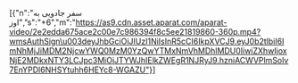 [{"n":"سفر جادویی به اوز","s":"+6","m":"https://as9.cdn.asset.aparat.com/aparat-video/2e2edda675ace2c00e7c986394f8c5ee21819860-360p.mp4?wmsAuthSign\u003deyJhbGciOiJIUzI1NiIsInR5cCI6IkpXVCJ9.eyJ0b2tlbiI6ImNhMjJiMDM2NjcwYWQ0MzM0YzQwYTMxNmVhMDhlMDU0IiwiZXhwIjoxNjE2MDkxNTY3LCJpc3MiOiJTYWJhIElkZWEgR1NJRyJ9.hzniACWVPlmSolv7EnYPDl6NHSYtuhh6HEYc8-WGAZU"}]
